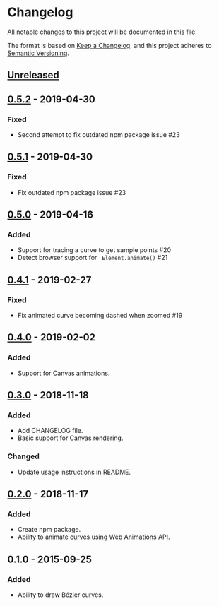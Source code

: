 # Changelog
All notable changes to this project will be documented in this file.

The format is based on [Keep a Changelog](https://keepachangelog.com/en/1.0.0/),
and this project adheres to [Semantic Versioning](https://semver.org/spec/v2.0.0.html).

## [Unreleased]

## [0.5.2] - 2019-04-30
### Fixed
- Second attempt to fix outdated npm package issue #23

## [0.5.1] - 2019-04-30
### Fixed
- Fix outdated npm package issue #23

## [0.5.0] - 2019-04-16
### Added
- Support for tracing a curve to get sample points #20
- Detect browser support for ` Element.animate()` #21

## [0.4.1] - 2019-02-27
### Fixed
- Fix animated curve becoming dashed when zoomed #19

## [0.4.0] - 2019-02-02
### Added
- Support for Canvas animations.

## [0.3.0] - 2018-11-18
### Added
- Add CHANGELOG file.
- Basic support for Canvas rendering.

### Changed
- Update usage instructions in README.

## [0.2.0] - 2018-11-17
### Added
- Create npm package.
- Ability to animate curves using Web Animations API.

## 0.1.0 - 2015-09-25
### Added
- Ability to draw Bézier curves.

[Unreleased]: https://github.com/elfalem/Leaflet.curve/compare/v0.5.2...HEAD
[0.5.2]: https://github.com/elfalem/Leaflet.curve/compare/v0.5.1...v0.5.2
[0.5.1]: https://github.com/elfalem/Leaflet.curve/compare/v0.5.0...v0.5.1
[0.5.0]: https://github.com/elfalem/Leaflet.curve/compare/v0.4.1...v0.5.0
[0.4.1]: https://github.com/elfalem/Leaflet.curve/compare/v0.4.0...v0.4.1
[0.4.0]: https://github.com/elfalem/Leaflet.curve/compare/v0.3.0...v0.4.0
[0.3.0]: https://github.com/elfalem/Leaflet.curve/compare/v0.2.0...v0.3.0
[0.2.0]: https://github.com/elfalem/Leaflet.curve/compare/v0.1.0...v0.2.0
